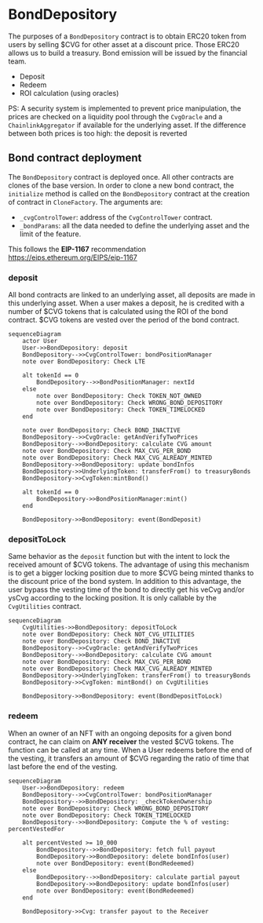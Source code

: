 # BondDepository

The purposes of a `BondDepository` contract is to obtain ERC20 token from users by selling $CVG for other asset at a discount price. Those ERC20 allows us to build a treasury.
Bond emission will be issued by the financial team.

- Deposit
- Redeem
- ROI calculation (using oracles)

PS: A security system is implemented to prevent price manipulation, the prices are checked on a liquidity pool through the `CvgOracle` and a `ChainlinkAggregator` if available for the underlying asset.
If the difference between both prices is too high: the deposit is reverted

## Bond contract deployment

The `BondDepository` contract is deployed once. All other contracts are clones of the base version.
In order to clone a new bond contract, the `initialize` method is called on the `BondDepository` contract at the creation of contract in `CloneFactory`.
The arguments are:

- `_cvgControlTower`: address of the `CvgControlTower` contract.
- `_bondParams`: all the data needed to define the underlying asset and the limit of the feature.

This follows the **EIP-1167** recommendation <br/>
https://eips.ethereum.org/EIPS/eip-1167

### deposit

All bond contracts are linked to an underlying asset, all deposits are made in this underlying asset.
When a user makes a deposit, he is credited with a number of $CVG tokens that is calculated using the ROI of the bond contract.
$CVG tokens are vested over the period of the bond contract.

```mermaid
sequenceDiagram
    actor User
    User->>BondDepository: deposit
    BondDepository-->>CvgControlTower: bondPositionManager
    note over BondDepository: Check LTE
    
    alt tokenId == 0
        BondDepository-->>BondPositionManager: nextId
    else
        note over BondDepository: Check TOKEN_NOT_OWNED
        note over BondDepository: Check WRONG_BOND_DEPOSITORY
        note over BondDepository: Check TOKEN_TIMELOCKED
    end
    
    note over BondDepository: Check BOND_INACTIVE
    BondDepository-->>CvgOracle: getAndVerifyTwoPrices
    BondDepository-->>BondDepository: calculate CVG amount
    note over BondDepository: Check MAX_CVG_PER_BOND
    note over BondDepository: Check MAX_CVG_ALREADY_MINTED
    BondDepository->>BondDepository: update bondInfos
    BondDepository->>UnderlyingToken: transferFrom() to treasuryBonds
    BondDepository->>CvgToken:mintBond()
    
    alt tokenId == 0
        BondDepository->>BondPositionManager:mint()
    end
    
    BondDepository->>BondDepository: event(BondDeposit)
```

### depositToLock

Same behavior as the `deposit` function but with the intent to lock the received amount of $CVG tokens.
The advantage of using this mechanism is to get a bigger locking position due to more $CVG being minted thanks to the discount price of the bond system.
In addition to this advantage, the user bypass the vesting time of the bond to directly get his veCvg and/or ysCvg according to the locking position.
It is only callable by the `CvgUtilities` contract.

```mermaid
sequenceDiagram
    CvgUtilities->>BondDepository: depositToLock
    note over BondDepository: Check NOT_CVG_UTILITIES
    note over BondDepository: Check BOND_INACTIVE
    BondDepository-->>CvgOracle: getAndVerifyTwoPrices
    BondDepository-->>BondDepository: calculate CVG amount
    note over BondDepository: Check MAX_CVG_PER_BOND
    note over BondDepository: Check MAX_CVG_ALREADY_MINTED
    BondDepository->>UnderlyingToken: transferFrom() to treasuryBonds
    BondDepository->>CvgToken: mintBond() on CvgUtilities
    
    BondDepository->>BondDepository: event(BondDepositToLock)
```

### redeem

When an owner of an NFT with an ongoing deposits for a given bond contract, he can claim on **ANY receiver** the vested $CVG tokens. The function can be called at any time.
When a User redeems before the end of the vesting, it transfers an amount of $CVG regarding the ratio of time that last before the end of the vesting.

```mermaid
sequenceDiagram
    User->>BondDepository: redeem
    BondDepository-->>CvgControlTower: bondPositionManager
    BondDepository-->>BondDepository: _checkTokenOwnership
    note over BondDepository: Check WRONG_BOND_DEPOSITORY
    note over BondDepository: Check TOKEN_TIMELOCKED
    BondDepository-->>BondDepository: Compute the % of vesting: percentVestedFor
    
    alt percentVested >= 10_000
        BondDepository-->>BondDepository: fetch full payout
        BondDepository->>BondDepository: delete bondInfos(user)
        note over BondDepository: event(BondRedeemed)
    else
        BondDepository-->>BondDepository: calculate partial payout
        BondDepository->>BondDepository: update bondInfos(user)
        note over BondDepository: event(BondRedeemed)
    end
    
    BondDepository->>Cvg: transfer payout to the Receiver
```
